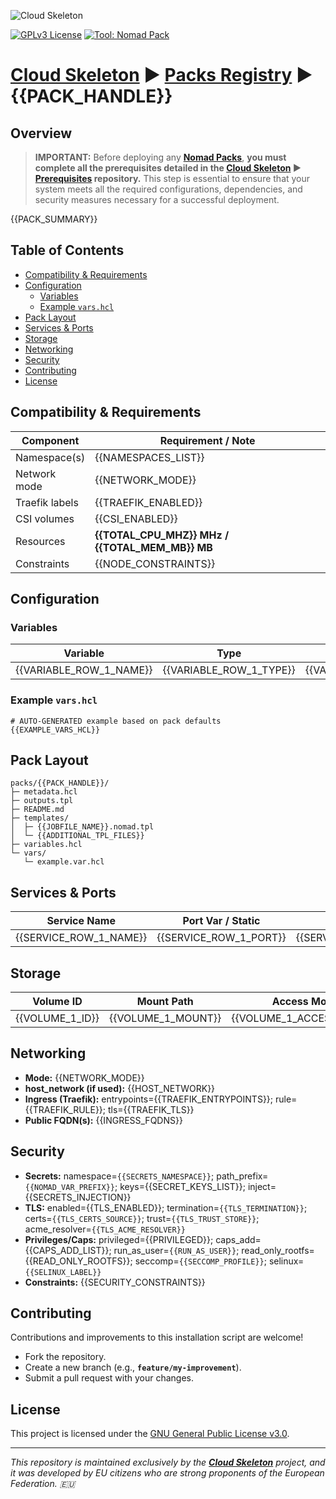 ![Cloud Skeleton](../../assets/logo.jpg)

[![GPLv3 License](https://img.shields.io/badge/License-GPLv3-blue.svg)](LICENSE) [![Tool: Nomad Pack](https://img.shields.io/badge/Tool-Nomad_Pack-green)]()

# **[Cloud Skeleton][cloud-skeleton]** ► **[Packs Registry][packs-registry]**  ► **{{PACK_HANDLE}}**

## Overview

> **IMPORTANT:** Before deploying any **[Nomad Packs][hashicorp-nomad-packs]**, **you must complete all the prerequisites detailed in the **[Cloud Skeleton][cloud-skeleton]** ► **[Prerequisites][prerequisites]** repository.** This step is essential to ensure that your system meets all the required configurations, dependencies, and security measures necessary for a successful deployment.

{{PACK_SUMMARY}}

## Table of Contents

- [Compatibility & Requirements](#compatibility--requirements)
- [Configuration](#configuration)
  - [Variables](#variables)
  - [Example `vars.hcl`](#example-varshcl)
- [Pack Layout](#pack-layout)
- [Services & Ports](#services--ports)
- [Storage](#storage)
- [Networking](#networking)
- [Security](#security)
- [Contributing](#contributing)
- [License](#license)

## Compatibility & Requirements

| Component       | Requirement / Note                             |
|----------------|-------------------------------------------------|
| Namespace(s)   | {{NAMESPACES_LIST}}                             |
| Network mode   | {{NETWORK_MODE}}                                |
| Traefik labels | {{TRAEFIK_ENABLED}}                             |
| CSI volumes    | {{CSI_ENABLED}}                                 |
| Resources      | **{{TOTAL_CPU_MHZ}} MHz / {{TOTAL_MEM_MB}} MB** |
| Constraints    | {{NODE_CONSTRAINTS}}                            |

## Configuration

### Variables

<!-- BEGIN_AUTO:VARIABLES_TABLE -->
| Variable                | Type                    | Default                    | Required                    | Description                    |
|-------------------------|-------------------------|----------------------------|-----------------------------|--------------------------------|
| {{VARIABLE_ROW_1_NAME}} | {{VARIABLE_ROW_1_TYPE}} | {{VARIABLE_ROW_1_DEFAULT}} | {{VARIABLE_ROW_1_REQUIRED}} | {{VARIABLE_ROW_1_DESCRIPTION}} |
<!-- END_AUTO:VARIABLES_TABLE -->

### Example `vars.hcl`

```hcl
# AUTO-GENERATED example based on pack defaults
{{EXAMPLE_VARS_HCL}}
```

## Pack Layout

```
packs/{{PACK_HANDLE}}/
├─ metadata.hcl
├─ outputs.tpl
├─ README.md
├─ templates/
│  ├─ {{JOBFILE_NAME}}.nomad.tpl
│  └─ {{ADDITIONAL_TPL_FILES}}
├─ variables.hcl
└─ vars/
   └─ example.var.hcl
```

## Services & Ports

<!-- BEGIN_AUTO:SERVICES_TABLE -->
| Service Name           | Port Var / Static      | Target (in-task)         | Ingress                   | Notes                   |
|------------------------|------------------------|--------------------------|---------------------------|-------------------------|
| {{SERVICE_ROW_1_NAME}} | {{SERVICE_ROW_1_PORT}} | {{SERVICE_ROW_1_TARGET}} | {{SERVICE_ROW_1_INGRESS}} | {{SERVICE_ROW_1_NOTES}} |
<!-- END_AUTO:SERVICES_TABLE -->

## Storage

<!-- BEGIN_AUTO:VOLUMES_TABLE -->
| Volume ID       | Mount Path         | Access Mode              | Attachment Mode          | Notes              |
|-----------------|--------------------|--------------------------|--------------------------|--------------------|
| {{VOLUME_1_ID}} | {{VOLUME_1_MOUNT}} | {{VOLUME_1_ACCESS_MODE}} | {{VOLUME_1_ATTACH_MODE}} | {{VOLUME_1_NOTES}} |
<!-- END_AUTO:VOLUMES_TABLE -->

## Networking

- **Mode:** {{NETWORK_MODE}}
- **host_network (if used):** {{HOST_NETWORK}}
- **Ingress (Traefik):** entrypoints={{TRAEFIK_ENTRYPOINTS}}; rule={{TRAEFIK_RULE}}; tls={{TRAEFIK_TLS}}
- **Public FQDN(s):** {{INGRESS_FQDNS}}

## Security

- **Secrets:** namespace=`{{SECRETS_NAMESPACE}}`; path_prefix=`{{NOMAD_VAR_PREFIX}}`; keys={{SECRET_KEYS_LIST}}; inject={{SECRETS_INJECTION}}
- **TLS:** enabled={{TLS_ENABLED}}; termination=`{{TLS_TERMINATION}}`; certs=`{{TLS_CERTS_SOURCE}}`; trust=`{{TLS_TRUST_STORE}}`; acme_resolver=`{{TLS_ACME_RESOLVER}}`
- **Privileges/Caps:** privileged={{PRIVILEGED}}; caps_add={{CAPS_ADD_LIST}}; run_as_user=`{{RUN_AS_USER}}`; read_only_rootfs={{READ_ONLY_ROOTFS}}; seccomp=`{{SECCOMP_PROFILE}}`; selinux=`{{SELINUX_LABEL}}`
- **Constraints:** {{SECURITY_CONSTRAINTS}}

## Contributing

Contributions and improvements to this installation script are welcome!  
- Fork the repository.  
- Create a new branch (e.g., **`feature/my-improvement`**).  
- Submit a pull request with your changes.

## License

This project is licensed under the [GNU General Public License v3.0](LICENSE).

---

*This repository is maintained exclusively by the **[Cloud Skeleton][cloud-skeleton]** project, and it was developed by EU citizens who are strong proponents of the European Federation. 🇪🇺*

<!-- Reference -->
[cloud-skeleton]: https://github.com/cloud-skeleton/
[hashicorp-nomad]: https://developer.hashicorp.com/nomad/tutorials/get-started
[hashicorp-nomad-packs]: https://developer.hashicorp.com/nomad/tools/nomad-pack
[packs-registry]: https://github.com/cloud-skeleton/packs-registry/
[prerequisites]: https://github.com/cloud-skeleton/prerequisites

